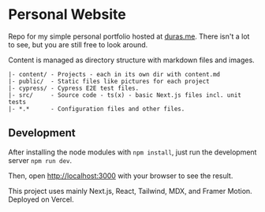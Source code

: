 # Personal Website

Repo for my simple personal portfolio hosted at [duras.me](https://duras.me). There isn't a lot to see, but you are still free to look around.

Content is managed as directory structure with markdown files and images.

```
|- content/ - Projects - each in its own dir with content.md
|- public/  - Static files like pictures for each project
|- cypress/ - Cypress E2E test files.
|- src/     - Source code - ts(x) - basic Next.js files incl. unit tests
|- *.*      - Configuration files and other files.
```

## Development

After installing the node modules with `npm install`, just run the development server `npm run dev`.

Then, open [http://localhost:3000](http://localhost:3000) with your browser to see the result.

This project uses mainly Next.js, React, Tailwind, MDX, and Framer Motion. Deployed on Vercel.
